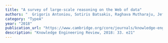 ```yaml
---
title: "A survey of large-scale reasoning on the Web of data"
authors: "	Grigoris Antoniou, Sotiris Batsakis, Raghava Mutharaju, Jeff Z. Pan, Guilin Qi, Ilias Tachmazidis, Jacopo Urbani, Zhangquan Zhou"
category: "TypeA"
year: "2018"
publication_url: "https://www.cambridge.org/core/journals/knowledge-engineering-review/article/abs/survey-of-largescale-reasoning-on-the-web-of-data/5E2EEA4AF7124866669B0CC362D61D65"
description: "Knowledge Engineering Review, 2018: 33. e21"
---
```

